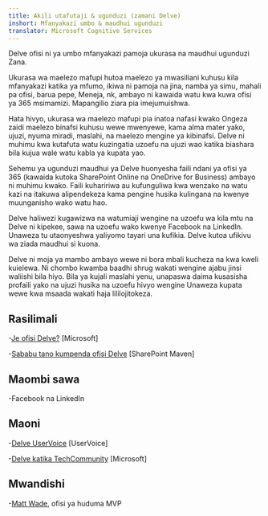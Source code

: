 ```yaml
---
title: Akili utafutaji & ugunduzi (zamani Delve)
inshort: Mfanyakazi umbo & maudhui ugunduzi
translator: Microsoft Cognitive Services
---
```


Delve ofisi ni ya umbo mfanyakazi pamoja ukurasa na maudhui ugunduzi
Zana.

Ukurasa wa maelezo mafupi hutoa maelezo ya mwasiliani kuhusu kila mfanyakazi katika ya
mfumo, ikiwa ni pamoja na jina, namba ya simu, mahali pa ofisi, barua pepe,
Meneja, nk, ambayo ni kawaida watu kwa kuwa ofisi ya 365
msimamizi. Mapangilio ziara pia imejumuishwa.

Hata hivyo, ukurasa wa maelezo mafupi pia inatoa nafasi kwako Ongeza zaidi
maelezo binafsi kuhusu wewe mwenyewe, kama alma mater yako, ujuzi, nyuma
miradi, maslahi, na maelezo mengine ya kibinafsi. Delve ni muhimu kwa
kutafuta watu kuzingatia uzoefu na ujuzi wao katika biashara
bila kujua wale watu kabla ya kupata yao.

Sehemu ya ugunduzi maudhui ya Delve huonyesha faili ndani ya ofisi ya 365
(kawaida kutoka SharePoint Online na OneDrive for Business) ambayo ni
muhimu kwako. Faili kuhaririwa au kufunguliwa kwa wenzako na
watu kazi na itakuwa alipendekeza kama pengine husika kulingana na
kwenye muunganisho wako watu hao.

Delve haliwezi kugawizwa na watumiaji wengine na uzoefu wa kila mtu
na Delve ni kipekee, sawa na uzoefu wako kwenye Facebook na
LinkedIn. Unaweza tu utaonyeshwa yaliyomo tayari una kufikia.
Delve kutoa ufikivu wa ziada maudhui si kuona.

Delve ni moja ya mambo ambayo wewe ni bora mbali kucheza na kwa
kweli kuielewa. Ni chombo kwamba baadhi shrug wakati wengine ajabu
jinsi waliishi bila hiyo. Bila ya kujali maslahi yenu, unapaswa
daima kusasisha profaili yako na ujuzi husika na uzoefu hivyo wengine
Unaweza kupata wewe kwa msaada wakati haja lililojitokeza.

Rasilimali
---------

-[Je ofisi
    Delve?](https://support.office.com/en-us/article/What-is-Office-Delve-1315665a-c6af-4409-a28d-49f8916878ca)
    \[Microsoft\]

-[Sababu tano kumpenda ofisi
    Delve](https://sharepointmaven.com/5-reasons-love-new-office-365-delve/)
    \[SharePoint Maven\]

Maombi sawa
--------------------

-Facebook na LinkedIn

Maoni
---------

-[Delve UserVoice](https://office365.uservoice.com/forums/273487-delve)
    \[UserVoice\]

-[Delve katika TechCommunity](https://techcommunity.microsoft.com/t5/Delve/ct-p/OfficeDelve)
    \[Microsoft\]

Mwandishi
---------

-[Matt Wade](https://www.linkedin.com/in/thatmattwade/), ofisi ya huduma MVP


